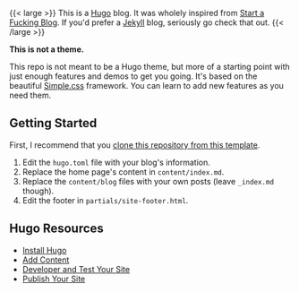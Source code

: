 ---
---
{{< large >}} This is a [Hugo](https://gohugo.io) blog. It was wholely inspired from [Start a Fucking Blog](https://startafuckingblog.com). If you'd prefer a [Jekyll](https://jekyllrb.com) blog, seriously go check that out. {{< /large >}}

**This is not a theme.**

This repo is not meant to be a Hugo theme, but more of a starting point with just enough features and demos to get you going. It's based on the beautiful [Simple.css](https://simplecss.org) framework. You can learn to add new features as you need them.

## Getting Started

First, I recommend that you [clone this repository from this template](https://docs.github.com/en/repositories/creating-and-managing-repositories/creating-a-repository-from-a-template "Creating a repository from a template").

1. Edit the `hugo.toml` file with your blog's information.
2. Replace the home page's content in `content/index.md`.
3. Replace the `content/blog` files with your own posts (leave `_index.md` though).
4. Edit the footer in `partials/site-footer.html`.

## Hugo Resources

- [Install Hugo](https://gohugo.io/installation)
-	[Add Content](https://gohugo.io/getting-started/quick-start/#add-content)
- [Developer and Test Your Site](https://gohugo.io/getting-started/usage/#develop-and-test-your-site)
- [Publish Your Site](https://gohugo.io/getting-started/quick-start/#publish-the-site)
